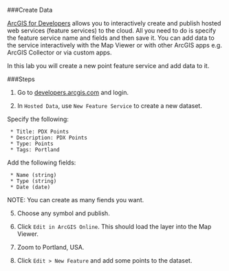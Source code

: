 ###Create Data

[ArcGIS for Developers](http://developers.arcgis.com) allows you to interactively create and publish hosted web services (feature services) to the cloud. All you need to do is specify the feature service name and fields and then save it. You can add data to the service interactively with the Map Viewer or with other ArcGIS apps e.g. ArcGIS Collector or via custom apps.  

In this lab you will create a new point feature service and add data to it.

###Steps

1. Go to [developers.arcgis.com](http://developers.arcgis.com) and login.

2. In `Hosted Data`, use `New Feature Service` to create a new dataset. 

Specify the following:

```
 * Title: PDX Points
 * Description: PDX Points
 * Type: Points
 * Tags: Portland
```

Add the following fields:
  
```
 * Name (string)
 * Type (string)
 * Date (date)
```

 NOTE: You can create as many fiends you want.

5. Choose any symbol and publish. 

6. Click `Edit in ArcGIS Online`. This should load the layer into the Map Viewer.

7. Zoom to Portland, USA.

8. Click `Edit > New Feature` and add some points to the dataset.

